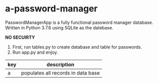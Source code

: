 # a-password-manager

PasswordManagerApp is a fully functional password manager database. Written in Python 3.7.6 using SQLite as the datebase.

**NO SECUIRTY**

1. First, run tables.py to create database and table for passwords.
2. Run app.py and enjoy.

|key        |description|
|-----------|-----------|
| a         | populates all records in data base|